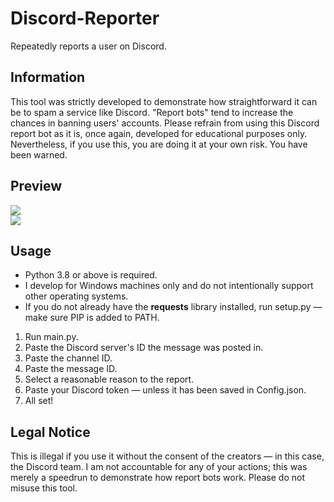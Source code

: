 # Discord-Reporter
Repeatedly reports a user on Discord.

## Information
This tool was strictly developed to demonstrate how straightforward it can be to spam a service like Discord. "Report bots" tend to increase the chances in banning users' accounts. Please refrain from using this Discord report bot as it is, once again, developed for educational purposes only. Nevertheless, if you use this, you are doing it at your own risk. You have been warned.

## Preview
![](https://i.imgur.com/kGwdAd9.png)<br>
![](https://i.imgur.com/9l4mtac.gif)

## Usage
- Python 3.8 or above is required.
- I develop for Windows machines only and do not intentionally support other operating systems.
- If you do not already have the **requests** library installed, run setup.py — make sure PIP is added to PATH.
1. Run main.py.
2. Paste the Discord server's ID the message was posted in.
3. Paste the channel ID.
4. Paste the message ID.
5. Select a reasonable reason to the report.
6. Paste your Discord token — unless it has been saved in Config.json.
7. All set!

## Legal Notice
This is illegal if you use it without the consent of the creators — in this case, the Discord team. I am not accountable for any of your actions; this was merely a speedrun to demonstrate how report bots work. Please do not misuse this tool.
